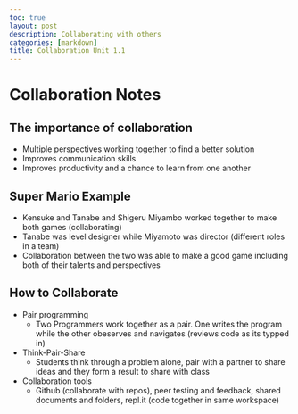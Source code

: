 ```yaml
---
toc: true
layout: post
description: Collaborating with others
categories: [markdown]
title: Collaboration Unit 1.1
---
```


# Collaboration Notes

## The importance of collaboration
- Multiple perspectives working together to find a better solution
- Improves communication skills
- Improves productivity and a chance to learn from one another

## Super Mario Example
- Kensuke and Tanabe and Shigeru Miyambo worked together to make both games (collaborating)
- Tanabe was level designer while Miyamoto was director (different roles in a team)
- Collaboration between the two was able to make a good game including both of their talents and perspectives

## How to Collaborate
- Pair programming
    - Two Programmers work together as a pair. One writes the program while the other obeserves and navigates (reviews code as its typped in)
- Think-Pair-Share
    - Students think through a problem alone, pair with a partner to share ideas and they form a result to share with class
- Collaboration tools
    - Github (collaborate with repos), peer testing and feedback, shared documents and folders, repl.it (code together in same workspace)